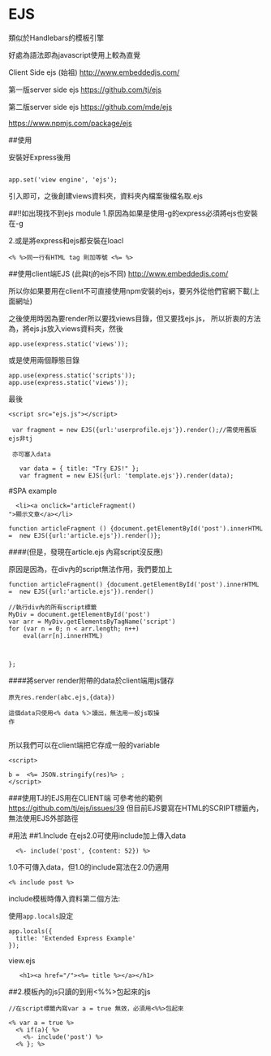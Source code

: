 # EJS

類似於Handlebars的模板引擎

好處為語法即為javascript使用上較為直覺

Client Side ejs (始祖)
http://www.embeddedjs.com/

第一版server side ejs
https://github.com/tj/ejs

第二版server side ejs
https://github.com/mde/ejs

https://www.npmjs.com/package/ejs

##使用

安裝好Express後用

```

app.set('view engine', 'ejs');
```
引入即可，之後創建views資料夾，資料夾內檔案後檔名取.ejs

##!!如出現找不到ejs module
1.原因為如果是使用-g的express必須將ejs也安裝在-g

2.或是將express和ejs都安裝在loacl

```
<% %>同一行有HTML tag 則加等號 <%= %>

```

##使用client端EJS
(此與tj的ejs不同)
http://www.embeddedjs.com/

所以你如果要用在client不可直接使用npm安裝的ejs，要另外從他們官網下載(上面網址)

之後使用時因為要render所以要找views目錄，但又要找ejs.js，
所以折衷的方法為，將ejs.js放入views資料夾，然後
```
app.use(express.static('views'));
```

或是使用兩個靜態目錄
```
app.use(express.static('scripts'));
app.use(express.static('views'));
```
最後

```
<script src="ejs.js"></script>

 var fragment = new EJS({url:'userprofile.ejs'}).render();//需使用舊版ejs非tj
 
 亦可塞入data
 
   var data = { title: "Try EJS!" };
   var fragment = new EJS({url: 'template.ejs'}).render(data);

```
#SPA example
```
  <li><a onclick="articleFragment()
">顯示文章</a></li>

function articleFragment () {document.getElementById('post').innerHTML =  new EJS({url:'article.ejs'}).render()};

```

####(但是，發現在article.ejs 內寫script沒反應)

原因是因為，在div內的script無法作用，我們要加上
```
function articleFragment() {document.getElementById('post').innerHTML =  new EJS({url:'article.ejs'}).render()

//執行div內的所有script標籤
MyDiv = document.getElementById('post')
var arr = MyDiv.getElementsByTagName('script')
for (var n = 0; n < arr.length; n++)
    eval(arr[n].innerHTML)



};

```
####將server render附帶的data於client端用js儲存
```
原先res.render(abc.ejs,{data})

這個data只使用<% data %＞讀出，無法用一般js取操
作


```

所以我們可以在client端把它存成一般的variable

```
<script>

b =  <%= JSON.stringify(res)%> ;
</script>
```



###使用TJ的EJS用在CLIENT端
可參考他的範例
https://github.com/tj/ejs/issues/39
但目前EJS要寫在HTML的SCRIPT標籤內，無法使用EJS外部路徑




#用法
##1.Include
在ejs2.0可使用include加上傳入data
```
  <%- include('post', {content: 52}) %>
```
1.0不可傳入data，但1.0的include寫法在2.0仍適用
```
<% include post %>
```
include模板時傳入資料第二個方法:

使用`app.locals`設定
```
app.locals({
  title: 'Extended Express Example'
});
```
view.ejs
```
   <h1><a href="/"><%= title %></a></h1>
```

##2.模板內的js只讀的到用<%%>包起來的js

```
//在script標籤內寫var a = true 無效，必須用<%%>包起來

<% var a = true %>
  <% if(a){ %>
    <%- include('post') %>
  <% }; %>
```
